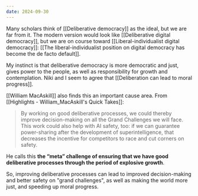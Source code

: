 ```yaml
---
date: 2024-09-30
---
```

Many scholars think of [[Deliberative democracy]] as the ideal, but we are far from it. The modern version would look like [[Deliberative digital democracy]], but we are on course toward [[Liberal-individualist digital democracy]]: [[The liberal-individualist position on digital democracy has become the de facto default]].

My instinct is that deliberative democracy is more democratic and just, gives power to the people, as well as responsibility for growth and contemplation. Niki and I seem to agree that [[Deliberation can lead to moral progress]].

[[William MacAskill]] also finds this an important cause area. From [[Highlights - William_MacAskill's Quick Takes]]:
>By working on good deliberative processes, we could thereby improve decision-making on all the Grand Challenges we will face. This work could also help with AI safety, too: if we can guarantee power-sharing after the development of superintelligence, that decreases the incentive for competitors to race and cut corners on safety.

He calls this **the “meta” challenge of ensuring that we have good deliberative processes through the period of explosive growth**.

So, improving deliberative processes can lead to improved decision-making and better safety on "grand challenges", as well as making the world more just, and speeding up moral progress.